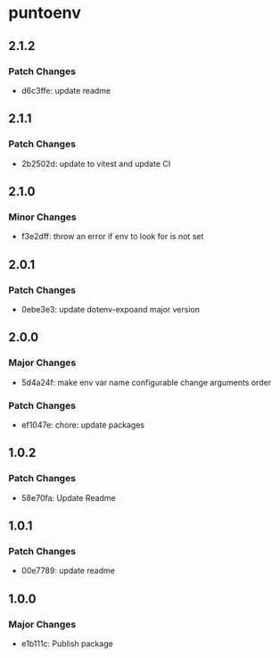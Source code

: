 # puntoenv

## 2.1.2

### Patch Changes

- d6c3ffe: update readme

## 2.1.1

### Patch Changes

- 2b2502d: update to vitest and update CI

## 2.1.0

### Minor Changes

- f3e2dff: throw an error if env to look for is not set

## 2.0.1

### Patch Changes

- 0ebe3e3: update dotenv-expoand major version

## 2.0.0

### Major Changes

- 5d4a24f: make env var name configurable
  change arguments order

### Patch Changes

- ef1047e: chore: update packages

## 1.0.2

### Patch Changes

- 58e70fa: Update Readme

## 1.0.1

### Patch Changes

- 00e7789: update readme

## 1.0.0

### Major Changes

- e1b111c: Publish package
